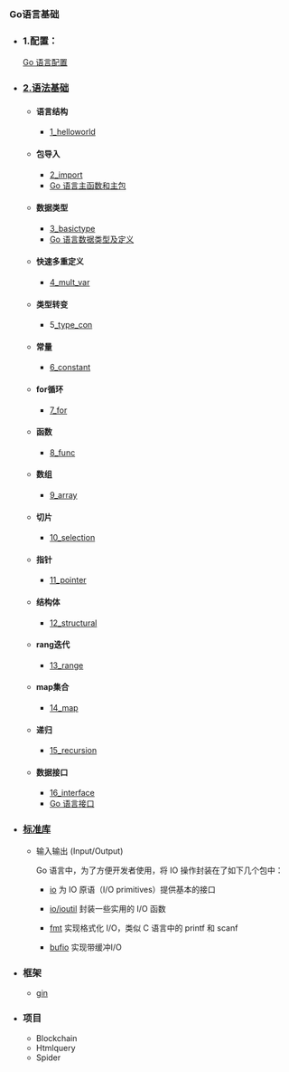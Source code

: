 ### Go语言基础

* ### 1.配置：

  [Go 语言配置]()

* ### [2.语法基础](https://m.runoob.com/go/go-tutorial.html)

  * #### 语言结构

    * [1_helloworld](https://github.com/linxinloningg/Go_Note/blob/main/1_helloworld.go)

  * #### 包导入

    * [2_import](https://github.com/linxinloningg/Go_Note/blob/main/2_import.go)
    * [Go 语言主函数和主包](https://github.com/linxinloningg/Go_Note/blob/main/%E6%96%87%E6%A1%A3/Go%20%E8%AF%AD%E8%A8%80%E4%B8%BB%E5%87%BD%E6%95%B0%E5%92%8C%E4%B8%BB%E5%8C%85.md)

  * #### 数据类型

    * [3_basictype](https://github.com/linxinloningg/Go_Note/blob/main/3_basictype.go)
    * [Go 语言数据类型及定义](https://github.com/linxinloningg/Go_Note/blob/main/%E6%96%87%E6%A1%A3/Go%20%E8%AF%AD%E8%A8%80%E6%95%B0%E6%8D%AE%E7%B1%BB%E5%9E%8B%E5%8F%8A%E5%AE%9A%E4%B9%89.md)

  * #### 快速多重定义

    * [4_mult_var](https://github.com/linxinloningg/Go_Note/blob/main/4_mult_var.go)

  * #### 类型转变

    * 5[_type_con](https://github.com/linxinloningg/Go_Note/blob/main/5_type_con.go)

  * #### 常量

    * [6_constant](https://github.com/linxinloningg/Go_Note/blob/main/6_constant.go)

  * #### for循环

    * [7_for](https://github.com/linxinloningg/Go_Note/blob/main/7_for.go)

  * #### 函数

    * [8_func](https://github.com/linxinloningg/Go_Note/blob/main/8_func.go)

  * #### 数组

    * [9_array](https://github.com/linxinloningg/Go_Note/blob/main/9_array.go)

  * #### 切片

    * [10_selection](https://github.com/linxinloningg/Go_Note/blob/main/10_selection.go)

  * #### 指针

    * [11_pointer](https://github.com/linxinloningg/Go_Note/blob/main/11_pointer.go)

  * #### 结构体

    * [12_structural](https://github.com/linxinloningg/Go_Note/blob/main/12_structural.go)

  * #### rang迭代

    * [13_range](https://github.com/linxinloningg/Go_Note/blob/main/13_range.go)

  * #### map集合

    * [14_map](https://github.com/linxinloningg/Go_Note/blob/main/14_map.go)

  * #### 递归

    * [15_recursion](https://github.com/linxinloningg/Go_Note/blob/main/15_recursion.go)

  * #### 数据接口

    * [16_interface](https://github.com/linxinloningg/Go_Note/blob/main/16_interface.go)
    * [Go 语言接口](https://github.com/linxinloningg/Go_Note/blob/main/%E6%96%87%E6%A1%A3/Go%20%E8%AF%AD%E8%A8%80%E6%8E%A5%E5%8F%A3.md)

* ### [标准库](https://github.com/polaris1119/The-Golang-Standard-Library-by-Example/blob/master/directory.md)

  * 输入输出 (Input/Output)

    Go 语言中，为了方便开发者使用，将 IO 操作封装在了如下几个包中：

    - [io](http://docs.studygolang.com/pkg/io/) 为 IO 原语（I/O primitives）提供基本的接口

      

    - [io/ioutil](http://docs.studygolang.com/pkg/io/ioutil/) 封装一些实用的 I/O 函数

      

    - [fmt](http://docs.studygolang.com/pkg/fmt/) 实现格式化 I/O，类似 C 语言中的 printf 和 scanf

      

    - [bufio](http://docs.studygolang.com/pkg/bufio/) 实现带缓冲I/O

* ### 框架

  * [gin](https://geektutu.com/post/quick-go-gin.html)

* ### 项目

  * Blockchain
  * Htmlquery
  * Spider

  

  

  

  

  

  

  
  
  





